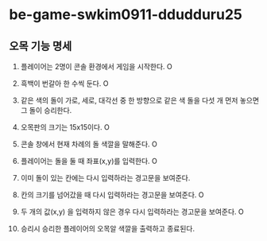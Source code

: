 # be-game-swkim0911-ddudduru25

## 오목 기능 명세

1. 플레이어는 2명이 콘솔 환경에서 게임을 시작한다. O

2. 흑백이 번갈아 한 수씩 둔다. O

3. 같은 색의 돌이 가로, 세로, 대각선 중 한 방향으로 같은 색 돌을 다섯 개 먼저 놓으면 그 돌이 승리한다.

4. 오목판의 크기는 15x15이다. O

5. 콘솔 창에서 현재 차례의 돌 색깔을 말해준다. O

6. 플레이어는 돌을 둘 때 좌표(x,y)를 입력한다. O

7. 이미 돌이 있는 칸에는 다시 입력하라는 경고문을 보여준다.

8. 칸의 크기를 넘어갔을 때 다시 입력하라는 경고문을 보여준다. O

9. 두 개의 값(x,y) 을 입력하지 않은 경우 다시 입력하라는 경고문을 보여준다. O

10. 승리시 승리한 플레이어의 오목알 색깔을 출력하고 종료된다.






